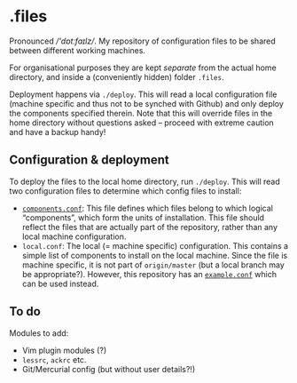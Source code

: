 # .files

Pronounced <em>/'dɒtːfaɪlz/</em>. My repository of configuration files to be
shared between different working machines.

For organisational purposes they are kept *separate* from the actual home
directory, and inside a (conveniently hidden) folder `.files`.

Deployment happens via `./deploy`. This will read a local configuration file
(machine specific and thus not to be synched with Github) and only deploy the
components specified therein. Note that this will override files in the home
directory without questions asked – proceed with extreme caution and have a
backup handy!

## Configuration & deployment

To deploy the files to the local home directory, run `./deploy`. This will read
two configuration files to determine which config files to install:

 * [`components.conf`](components.conf): This file defines which files belong to
   which logical “components”, which form the units of installation. This file
   should reflect the files that are actually part of the repository, rather
   than any local machine configuration.
 * `local.conf`: The local (= machine specific) configuration. This contains a
   simple list of components to install on the local machine. Since the file is
   machine specific, it is not part of `origin/master` (but a local branch may
   be appropriate?). However, this repository has an
   [`example.conf`](example.conf) which can be used instead.


## To do

Modules to add:

 * Vim plugin modules (?)
 * `lessrc`, `ackrc` etc.
 * Git/Mercurial config (but without user details?!)
